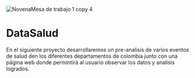 
![NovenaMesa de trabajo 1 copy 4](https://github.com/brycamilo/DataSalud/assets/90743048/69739f9a-7de4-422a-a76d-94f75a4bcdc2)

# DataSalud
En el siguiente proyecto desarrollaremos un pre-analisis de varios eventos de salud den los diferentes departamentos de colombia junto con una página web donde permintirá al usuario observar los datos y analisis logrados.
